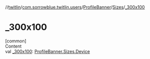 //[twitlin](../../../index.md)/[com.sorrowblue.twitlin.users](../../index.md)/[ProfileBanner](../index.md)/[Sizes](index.md)/[_300x100](_300x100.md)



# _300x100  
[common]  
Content  
val [_300x100](_300x100.md): [ProfileBanner.Sizes.Device](-device/index.md)  



